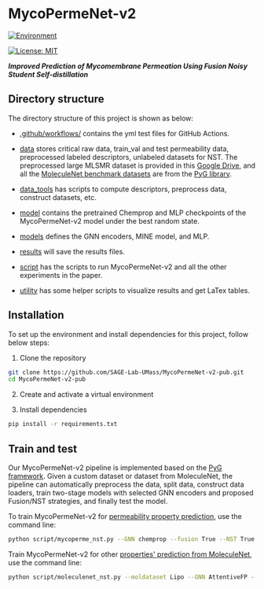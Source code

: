 # MycoPermeNet-v2

[![Environment](https://github.com/SAGE-Lab-UMass/MycoPermeNet-v2-pub/actions/workflows/evaluate.yml/badge.svg)](https://github.com/SAGE-Lab-UMass/MycoPermeNet-v2-pub/actions/workflows/evaluate.yml)

[![License: MIT](https://img.shields.io/badge/License-MIT-green.svg)](https://github.com/SAGE-Lab-UMass/MycoPermeNet-v2-pub/blob/main/LICENSE)

***Improved Prediction of Mycomembrane Permeation Using Fusion Noisy Student Self-distillation***

## Directory structure

The directory structure of this project is shown as below:

- [.github/workflows/](.github/workflows/) contains the yml test files for GitHub Actions.

- [data](data/) stores critical raw data, train_val and test permeability data, preprocessed labeled descriptors, unlabeled datasets for NST. The preprocessed large MLSMR dataset is provided in this [Google Drive](https://drive.google.com/drive/folders/1qY9JcMwK-HUQ2g2xuNPPnVxtyEXt4jxh?usp=sharing), and all the [MoleculeNet benchmark datasets](https://pytorch-geometric.readthedocs.io/en/stable/generated/torch_geometric.datasets.MoleculeNet.html) are from the [PyG library](https://pyg.org/).

- [data_tools](data_tools/) has scripts to compute descriptors, preprocess data, construct datasets, etc.

- [model](model/) contains the pretrained Chemprop and MLP checkpoints of the MycoPermeNet-v2 model under the best random state.

- [models](models/) defines the GNN encoders, MINE model, and MLP.

- [results](results/) will save the results files.

- [script](script/) has the scripts to run MycoPermeNet-v2 and all the other experiments in the paper.

- [utility](utility) has some helper scripts to visualize results and get LaTex tables.

## Installation

To set up the environment and install dependencies for this project, follow below steps: 

1. Clone the repository

```bash
git clone https://github.com/SAGE-Lab-UMass/MycoPermeNet-v2-pub.git
cd MycoPermeNet-v2-pub
```

2. Create and activate a virtual environment

3. Install dependencies

```bash
pip install -r requirements.txt
```

## Train and test

Our MycoPermeNet-v2 pipeline is implemented based on the [PyG framework](https://pyg.org/). Given a custom dataset or dataset from MoleculeNet, the pipeline can automatically preprocess the data, split data, construct data loaders, train two-stage models with selected GNN encoders and proposed Fusion/NST strategies, and finally test the model.

To train MycoPermeNet-v2 for [permeability property prediction](script/mycoperme_nst.py), use the command line:

```bash
python script/mycoperme_nst.py --GNN chemprop --fusion True --NST True --NST_volume 500
```

Train MycoPermeNet-v2 for other [properties' prediction from MoleculeNet](script/moleculenet_nst.py), use the command line:

```bash
python script/moleculenet_nst.py --moldataset Lipo --GNN AttentiveFP --fusion True --NST True --NST_volume 1000
```
